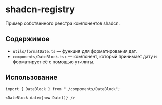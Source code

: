 # shadcn-registry

Пример собственного реестра компонентов shadcn.

## Содержимое

- `utils/formatDate.ts` — функция для форматирования дат.
- `components/DateBlock.tsx` — компонент, который принимает дату и форматирует её с помощью утилиты.

## Использование

```tsx
import { DateBlock } from "./components/DateBlock";

<DateBlock date={new Date()} />
```

